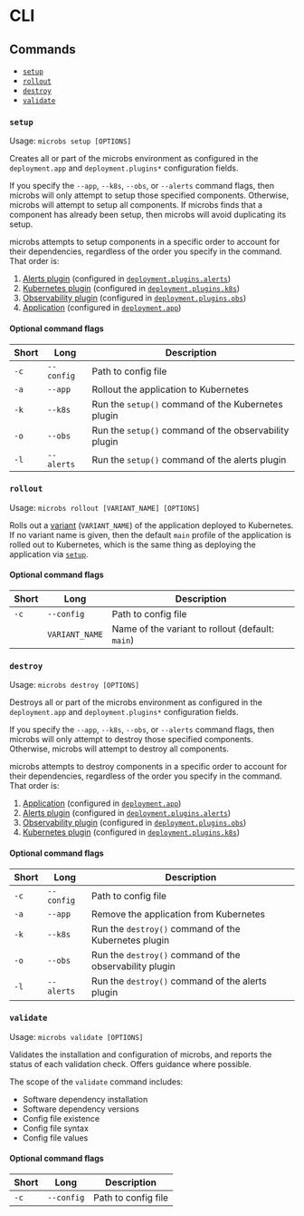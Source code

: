 # [](cli)CLI

## Commands

* [`setup`](#setup)
* [`rollout`](#rollout)
* [`destroy`](#destroy)
* [`validate`](#validate)


### [](setup)`setup`

Usage: `microbs setup [OPTIONS]`

Creates all or part of the microbs environment as configured in the
`deployment.app` and `deployment.plugins*` configuration fields.

If you specify the `--app`, `--k8s`, `--obs`, or `--alerts` command flags, then
microbs will only attempt to setup those specified components. Otherwise,
microbs will attempt to setup all components. If microbs finds that a component
has already been setup, then microbs will avoid duplicating its setup.

microbs attempts to setup components in a specific order to account for their
dependencies, regardless of the order you specify in the command. That order is:

1. [Alerts plugin](/docs/plugins/alerts) (configured in [`deployment.plugins.alerts`](/docs/usage/configuration#deployment.plugins.alerts))
2. [Kubernetes plugin](/docs/plugins/kubernetes) (configured in [`deployment.plugins.k8s`](/docs/usage/configuration#deployment.plugins.k8s))
3. [Observability plugin](/docs/plugins/observability) (configured in [`deployment.plugins.obs`](/docs/usage/configuration#deployment.plugins.obs))
4. [Application](/docs/apps) (configured in [`deployment.app`](/docs/usage/configuration#deployment.app))

#### Optional command flags

|Short|Long|Description|
|-----|----|-----------|
|`-c`|`--config`|Path to config file|
|`-a`|`--app`|Rollout the application to Kubernetes|
|`-k`|`--k8s`|Run the `setup()` command of the Kubernetes plugin|
|`-o`|`--obs`|Run the `setup()` command of the observability plugin|
|`-l`|`--alerts`|Run the `setup()` command of the alerts plugin|


### [](rollout)`rollout`

Usage: `microbs rollout [VARIANT_NAME] [OPTIONS]`

Rolls out a [variant](/docs/overview/concepts/#variants) (`VARIANT_NAME`) of the
application deployed to Kubernetes. If no variant name is given, then the
default `main` profile of the application is rolled out to Kubernetes, which is
the same thing as deploying the application via [`setup`](#setup).

#### Optional command flags

|Short|Long|Description|
|-----|----|-----------|
|`-c`|`--config`|Path to config file|
||`VARIANT_NAME`|Name of the variant to rollout (default: `main`)|


### [](destroy)`destroy`

Usage: `microbs destroy [OPTIONS]`

Destroys all or part of the microbs environment as configured in the
`deployment.app` and `deployment.plugins*` configuration fields.

If you specify the `--app`, `--k8s`, `--obs`, or `--alerts` command flags, then
microbs will only attempt to destroy those specified components. Otherwise,
microbs will attempt to destroy all components.

microbs attempts to destroy components in a specific order to account for their
dependencies, regardless of the order you specify in the command. That order is:

1. [Application](/docs/apps) (configured in [`deployment.app`](/docs/usage/configuration#deployment.app))
2. [Alerts plugin](/docs/plugins/alerts) (configured in [`deployment.plugins.alerts`](/docs/usage/configuration#deployment.plugins.alerts))
3. [Observability plugin](/docs/plugins/observability) (configured in [`deployment.plugins.obs`](/docs/usage/configuration#deployment.plugins.obs))
4. [Kubernetes plugin](/docs/plugins/kubernetes) (configured in [`deployment.plugins.k8s`](/docs/usage/configuration#deployment.plugins.k8s))

#### Optional command flags

|Short|Long|Description|
|-----|----|-----------|
|`-c`|`--config`|Path to config file|
|`-a`|`--app`|Remove the application from Kubernetes|
|`-k`|`--k8s`|Run the `destroy()` command of the Kubernetes plugin|
|`-o`|`--obs`|Run the `destroy()` command of the observability plugin|
|`-l`|`--alerts`|Run the `destroy()` command of the alerts plugin|


### [](validate)`validate`

Usage: `microbs validate [OPTIONS]`

Validates the installation and configuration of microbs, and reports the status
of each validation check. Offers guidance where possible.

The scope of the `validate` command includes:

* Software dependency installation
* Software dependency versions
* Config file existence
* Config file syntax
* Config file values

#### Optional command flags

|Short|Long|Description|
|-----|----|-----------|
|`-c`|`--config`|Path to config file|
